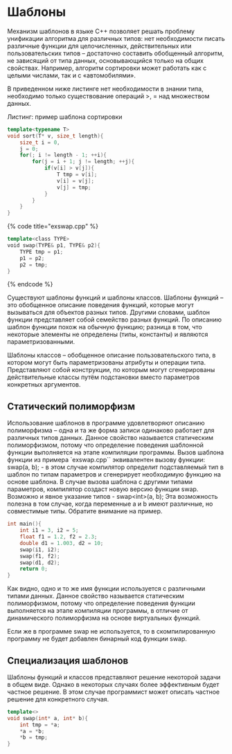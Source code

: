# Шаблоны

Механизм шаблонов в языке С++ позволяет решать проблему унификации алгоритма для различных типов: нет необходимости писать различные функции для целочисленных, действительных или пользовательских типов – достаточно составить обобщенный алгоритм, не зависящий от типа данных, основывающийся только на общих свойствах. Например, алгоритм сортировки может работать как с целыми числами, так и с «автомобилями».

В приведенном ниже листинге нет необходимости в знании типа, необходимо только существование операций &gt;, = над множеством данных.

Листинг: пример шаблона сортировки

```cpp
template<typename T>
void sort(T* v, size_t length){
    size_t i = 0,
    j = 0;
    for(; i != length - 1; ++i){
        for(j = i + 1; j != length; ++j){
            if(v[i] > v[j]){
                T tmp = v[i];
                v[i] = v[j];
                v[j] = tmp;
            }
        }
    }
}
```

{% code title="exswap.cpp" %}
```cpp
template<class TYPE>
void swap(TYPE& p1, TYPE& p2){
    TYPE tmp = p1;
    p1 = p2;
    p2 = tmp;
}
```
{% endcode %}

Существуют шаблоны функций и шаблоны классов. Шаблоны функций – это обобщенное описание поведения функций, которые могут вызываться для объектов разных типов. Другими словами, шаблон функции представляет собой семейство разных функций. По описанию шаблон функции похож на обычную функцию; разница в том, что некоторые элементы не определены \(типы, константы\) и являются параметризованными. 

Шаблоны классов – обобщенное описание пользовательского типа, в котором могут быть параметризованы атрибуты и операции типа. Представляют собой конструкции, по которым могут сгенерированы действительные классы путём подстановки вместо параметров конкретных аргументов.

## Статический полиморфизм

Использование шаблонов в программе удовлетворяют описанию полиморфизма – одна и та же форма записи одинаково работает для различных типов данных. Данное свойство называется статическим полиморфизмом, потому что определение поведения шаблонной функции выполняется на этапе компиляции программы. Вызов шаблона функции из примера `exswap.cpp`` эквивалентен вызову функции: swap\(a, b\); - в этом случае компилятор определит подставляемый тип в шаблон по типам параметров и сгенерирует необходимую функцию на основе шаблона. В случае вызова шаблона с другими типами параметров, компилятор создаст новую версию функции swap. Возможно и явное указание типов - swap&lt;int&gt;\(a, b\); Эта возможность полезна в том случае, когда переменные a и b имеют различные, но совместимые типы. Обратите внимание на пример.

```cpp
int main(){
    int i1 = 3, i2 = 5;
    float f1 = 1.2, f2 = 2.3;
    double d1 = 1.003, d2 = 10;
    swap(i1, i2);
    swap(f1, f2);
    swap(d1, d2);
    return 0;
}
```

Как видно, одно и то же имя функции используется с различными типами данных. Данное свойство называется статическим полиморфизмом, потому что определение поведения функции выполняется на этапе компиляции программы, в отличие от динамического полиморфизма на основе виртуальных функций.

Если же в программе swap не используется, то в скомпилированную программу не будет добавлен бинарный код функции swap.

## Специализация шаблонов

Шаблоны функций и классов представляют решение некоторой задачи в общем виде. Однако в некоторых случаях более эффективным будет частное решение. В этом случае программист может описать частное решение для конкретного случая.

```cpp
template<>
void swap(int* a, int* b){
	int tmp = *a;
 	*a = *b;
	*b = tmp;
}
```



